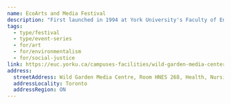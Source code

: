```yaml
---
name: EcoArts and Media Festival
description: "First launched in 1994 at York University's Faculty of Environmental and Urban Change, the EcoArts and Media Festival is an annual week-long series of events acknowledging, sharing and appreciating environmental and social justice perspectives. The festival features visual arts, performances, workshops, film/video/new media, spoken word and storytelling that examine the relationship between art, ecology, and social change."
tags:
  - type/festival
  - type/event-series
  - for/art
  - for/environmentalism
  - for/social-justice
link: https://euc.yorku.ca/campuses-facilities/wild-garden-media-center
address:
  streetAddress: Wild Garden Media Centre, Room HNES 268, Health, Nursing and Environmental Studies Building, York University
  addressLocality: Toronto
  addressRegion: ON
---
```

